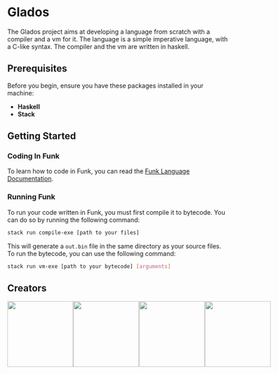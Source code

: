 # Glados

The Glados project aims at developing a language from scratch with a compiler and a vm for it. The language is a simple imperative language, with a C-like syntax. The compiler and the vm are written in haskell.

## Prerequisites

Before you begin, ensure you have these packages installed in your machine:
- **Haskell**
- **Stack**

## Getting Started

### Coding In Funk
To learn how to code in Funk, you can read the [Funk Language Documentation](https://rclovis.github.io/Glados/User%20Documentation/Funk%20Introduction/).

### Running Funk
To run your code written in Funk, you must first compile it to bytecode. You can do so by running the following command:
```bash
stack run compile-exe [path to your files]
```
This will generate a `out.bin` file in the same directory as your source files.
To run the bytecode, you can use the following command:
```bash
stack run vm-exe [path to your bytecode] [arguments]
```

## Creators

<div style="display: flex; justify-content: space-between;">
    <a href="https://github.com/EstusSipper">
        <img src="https://avatars.githubusercontent.com/u/91874316?v=4" width="150" height="150">
    </a>
    <a href="https://github.com/rclovis">
        <img src="https://avatars.githubusercontent.com/u/91875893?v=4" width="150" height="150">
    </a>
    <a href="https://github.com/TotoFunki">
        <img src="https://media.licdn.com/dms/image/D4E03AQF5p--YcDCWoQ/profile-displayphoto-shrink_800_800/0/1697809819173?e=1706745600&v=beta&t=FIEWA66x7PpYe9ZfTns7dk1rxuWL16BEAU34tHwqS0Q" width="150" height="150">
    </a>
    <a href="https://github.com/AngeloZhou22">
        <img src="https://avatars.githubusercontent.com/u/91876442?s=400&u=e17541db376ba488505351104ee598772dbe67a2&v=4" width="150" height="150">
    </a>
</div>
